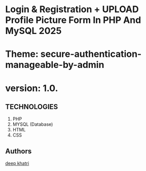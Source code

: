 # Login & Registration + UPLOAD Profile Picture Form In PHP And MySQL 2025
# Theme: secure-authentication-manageable-by-admin


# version: 1.0.

## TECHNOLOGIES

1. PHP
2. MYSQL (Database)
3. HTML
4. CSS
 

## Authors

[deep khatri ](https://github.com/deepkhatri)
